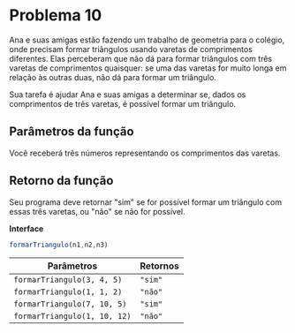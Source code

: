 # Problema 10
Ana e suas amigas estão fazendo um trabalho de geometria para o colégio, onde precisam formar triângulos usando varetas de comprimentos diferentes. Elas perceberam que não dá para formar triângulos com três varetas de comprimentos quaisquer: se uma das varetas for muito longa em relação às outras duas, não dá para formar um triângulo.

Sua tarefa é ajudar Ana e suas amigas a determinar se, dados os comprimentos de três varetas, é possível formar um triângulo.

## Parâmetros da função
Você receberá três números representando os comprimentos das varetas.

## Retorno da função
Seu programa deve retornar "sim" se for possível formar um triângulo com essas três varetas, ou "não" se não for possível.



**Interface**

```javascript
formarTriangulo(n1,n2,n3)
```

| Parâmetros                      | Retornos |
|---------------------------------|----------|
| `formarTriangulo(3, 4, 5)`      | `"sim"`  |
| `formarTriangulo(1, 1, 2)`      | `"não"`  |
| `formarTriangulo(7, 10, 5)`     | `"sim"`  |
| `formarTriangulo(1, 10, 12)`    | `"não"`  |





